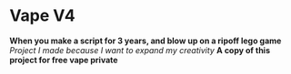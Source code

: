# Vape V4
**When you make a script for 3 years, and blow up on a ripoff lego game**
_Project I made because I want to expand my creativity_
**A copy of this project for free vape private**

